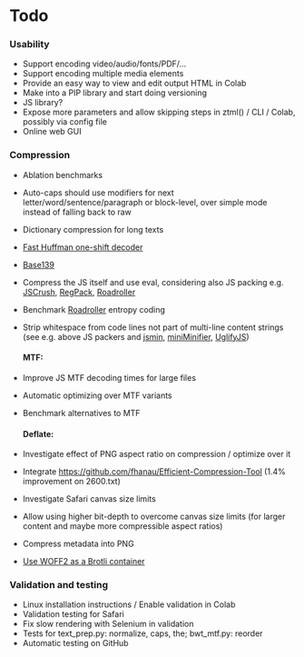 # Todo

### Usability
- Support encoding video/audio/fonts/PDF/...
- Support encoding multiple media elements
- Provide an easy way to view and edit output HTML in Colab
- Make into a PIP library and start doing versioning
- JS library?
- Expose more parameters and allow skipping steps in ztml() / CLI / Colab, possibly via config file
- Online web GUI

### Compression
- Ablation benchmarks
- Auto-caps should use modifiers for next letter/word/sentence/paragraph or block-level, over simple mode instead of falling back to raw
- Dictionary compression for long texts
- [Fast Huffman one-shift decoder](https://researchgate.net/publication/3159499_On_the_implementation_of_minimum_redundancy_prefix_codes)
- [Base139](https://github.com/kevinAlbs/Base122/issues/3#issuecomment-263787763)
- Compress the JS itself and use eval, considering also JS packing e.g. [JSCrush](http://iteral.com/jscrush), [RegPack](https://siorki.github.io/regPack), [Roadroller](https://lifthrasiir.github.io/roadroller)
- Benchmark [Roadroller](https://lifthrasiir.github.io/roadroller) entropy coding
- Strip whitespace from code lines not part of multi-line content strings (see e.g. above JS packers and [jsmin](http://www.crockford.com/jsmin.html), [miniMinifier](https://github.com/xem/miniMinifier), [UglifyJS](https://github.com/mishoo/UglifyJS))

  #### MTF:
- Improve JS MTF decoding times for large files
- Automatic optimizing over MTF variants
- Benchmark alternatives to MTF

  #### Deflate:
- Investigate effect of PNG aspect ratio on compression / optimize over it
- Integrate https://github.com/fhanau/Efficient-Compression-Tool (1.4% improvement on 2600.txt)
- Investigate Safari canvas size limits
- Allow using higher bit-depth to overcome canvas size limits (for larger content and maybe more compressible aspect ratios)
- Compress metadata into PNG 
- [Use WOFF2 as a Brotli container](https://github.com/lifthrasiir/roadroller/issues/9#issuecomment-905580540)

### Validation and testing
- Linux installation instructions / Enable validation in Colab
- Validation testing for Safari
- Fix slow rendering with Selenium in validation
- Tests for text_prep.py: normalize, caps, the; bwt_mtf.py: reorder
- Automatic testing on GitHub

